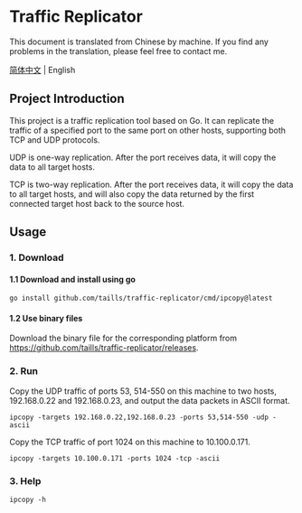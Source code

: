# Traffic Replicator

This document is translated from Chinese by machine. If you find any problems in the translation, please feel free to contact me.

[简体中文](README.md) | English

## Project Introduction

This project is a traffic replication tool based on Go. It can replicate the traffic of a specified port to the same port on other hosts, supporting both TCP and UDP protocols.

UDP is one-way replication. After the port receives data, it will copy the data to all target hosts.

TCP is two-way replication. After the port receives data, it will copy the data to all target hosts, and will also copy the data returned by the first connected target host back to the source host.

## Usage

### 1. Download

#### 1.1 Download and install using go

```shell
go install github.com/taills/traffic-replicator/cmd/ipcopy@latest
```

#### 1.2 Use binary files

Download the binary file for the corresponding platform from https://github.com/taills/traffic-replicator/releases.

### 2. Run

Copy the UDP traffic of ports 53, 514-550 on this machine to two hosts, 192.168.0.22 and 192.168.0.23, and output the data packets in ASCII format.

```shell
ipcopy -targets 192.168.0.22,192.168.0.23 -ports 53,514-550 -udp -ascii
```

Copy the TCP traffic of port 1024 on this machine to 10.100.0.171.

```shell
ipcopy -targets 10.100.0.171 -ports 1024 -tcp -ascii
```

### 3. Help

```shell
ipcopy -h
```